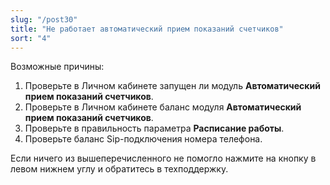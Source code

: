 ```yaml
---
slug: "/post30"
title: "Не работает автоматический прием показаний счетчиков"
sort: "4"
---
```


Возможные причины:  
1. Проверьте в Личном кабинете запущен ли модуль **Автоматический прием показаний счетчиков**.  
2. Проверьте в Личном кабинете баланс модуля **Автоматический прием показаний счетчиков**.  
3. Проверьте в правильность параметра **Расписание работы**.  
4. Проверьте баланс Sip-подключения номера телефона.  

Если ничего из вышеперечисленного не помогло нажмите на кнопку  в левом нижнем углу и обратитесь в техподдержку.